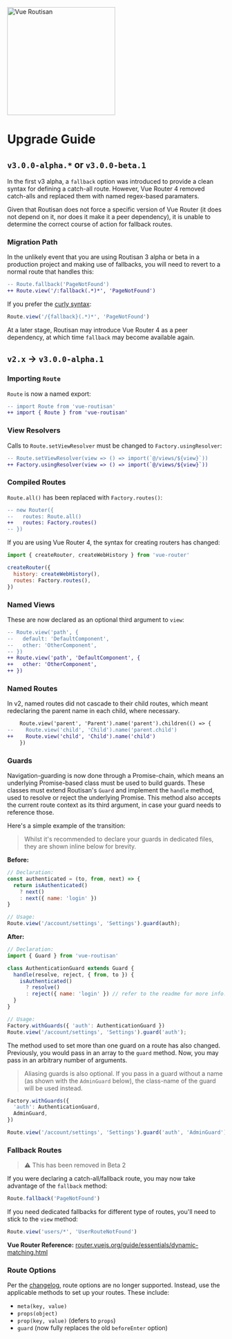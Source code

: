 <img src="https://rockett.pw/git-assets/vue-routisan/logo.svg" alt="Vue Routisan" width="250">

# Upgrade Guide

## `v3.0.0-alpha.*` or `v3.0.0-beta.1`

In the first v3 alpha, a `fallback` option was introduced to provide a clean syntax for defining a catch-all route. However, Vue Router 4 removed catch-alls and replaced them with named regex-based paramaters.

Given that Routisan does not force a specific version of Vue Router (it does not depend on it, nor does it make it a peer dependency), it is unable to determine the correct course of action for fallback routes.

### Migration Path

In the unlikely event that you are using Routisan 3 alpha or beta in a production project and making use of fallbacks, you will need to revert to a normal route that handles this:

```diff
-- Route.fallback('PageNotFound')
++ Route.view('/:fallback(.*)*', 'PageNotFound')
```

If you prefer the [curly syntax](https://vue-routisan.rockett.pw/guide/parameter-matching.html#alternative-curly-syntax):

```js
Route.view('/{fallback}(.*)*', 'PageNotFound')
```

At a later stage, Routisan may introduce Vue Router 4 as a peer dependency, at which time `fallback` may become available again.

## `v2.x` → `v3.0.0-alpha.1`

### Importing `Route`

`Route` is now a named export:

```diff
-- import Route from 'vue-routisan'
++ import { Route } from 'vue-routisan'
```

### View Resolvers

Calls to `Route.setViewResolver` must be changed to `Factory.usingResolver`:

```diff
-- Route.setViewResolver(view => () => import(`@/views/${view}`))
++ Factory.usingResolver(view => () => import(`@/views/${view}`))
```

### Compiled Routes

`Route.all()` has been replaced with `Factory.routes()`:

```diff
-- new Router({
--   routes: Route.all()
++   routes: Factory.routes()
-- })
```

If you are using Vue Router 4, the syntax for creating routers has changed:

```js
import { createRouter, createWebHistory } from 'vue-router'

createRouter({
  history: createWebHistory(),
  routes: Factory.routes(),
})
```

### Named Views

These are now declared as an optional third argument to `view`:

```diff
-- Route.view('path', {
--   default: 'DefaultComponent',
--   other: 'OtherComponent',
-- })
++ Route.view('path', 'DefaultComponent', {
++   other: 'OtherComponent',
++ })
```

### Named Routes

In v2, named routes did not cascade to their child routes, which meant redeclaring the parent name in each child, where necessary.

```diff
    Route.view('parent', 'Parent').name('parent').children(() => {
--    Route.view('child', 'Child').name('parent.child')
++    Route.view('child', 'Child').name('child')
    })
```

### Guards

Navigation-guarding is now done through a Promise-chain, which means an underlying Promise-based class must be used to build guards. These classes must extend Routisan's `Guard` and implement the `handle` method, used to resolve or reject the underlying Promise. This method also accepts the current route context as its third argument, in case your guard needs to reference those.

Here's a simple example of the transition:

> Whilst it's recommended to declare your guards in dedicated files, they are shown inline below for brevity.

**Before:**

```js
// Declaration:
const authenticated = (to, from, next) => {
  return isAuthenticated()
    ? next()
    : next({ name: 'login' })
}

// Usage:
Route.view('/account/settings', 'Settings').guard(auth);
```

**After:**

```js
// Declaration:
import { Guard } from 'vue-routisan'

class AuthenticationGuard extends Guard {
  handle(resolve, reject, { from, to }) {
    isAuthenticated()
      ? resolve()
      : reject({ name: 'login' }) // refer to the readme for more info.
  }
}

// Usage:
Factory.withGuards({ 'auth': AuthenticationGuard })
Route.view('/account/settings', 'Settings').guard('auth');
```

The method used to set more than one guard on a route has also changed. Previously, you would pass in an array to the `guard` method. Now, you may pass in an arbitrary number of arguments.

> Aliasing guards is also optional. If you pass in a guard without a name (as shown with the `AdminGuard` below), the class-name of the guard will be used instead.

```js
Factory.withGuards({
  'auth': AuthenticationGuard,
  AdminGuard,
})

Route.view('/account/settings', 'Settings').guard('auth', 'AdminGuard');
```

### Fallback Routes

> ⚠️ This has been removed in Beta 2

If you were declaring a catch-all/fallback route, you may now take advantage of the `fallback` method:

```js
Route.fallback('PageNotFound')
```

If you need dedicated fallbacks for different type of routes, you'll need to stick to the `view` method:

```js
Route.view('users/*', 'UserRouteNotFound')
```

**Vue Router Reference:** [router.vuejs.org/guide/essentials/dynamic-matching.html](https://router.vuejs.org/guide/essentials/dynamic-matching.html#catch-all-404-not-found-route)

### Route Options

Per the [changelog](changelog.md), route options are no longer supported. Instead, use the applicable methods to set up your routes. These include:

- `meta(key, value)`
- `props(object)`
- `prop(key, value)` (defers to `props`)
- `guard` (now fully replaces the old `beforeEnter` option)
